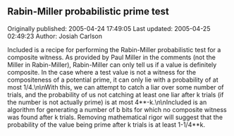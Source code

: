 ## Rabin-Miller probabilistic prime test

Originally published: 2005-04-24 17:49:05
Last updated: 2005-04-25 02:49:23
Author: Josiah Carlson

Included is a recipe for performing the Rabin-Miller probabilistic test for a composite witness.  As provided by Paul Miller in the comments (not the Miller in Rabin-Miller), Rabin-Miller can only tell us if a value is definitely composite.  In the case where a test value is not a witness for the compositeness of a potential prime, it can only lie with a probability of at most 1/4.\n\nWith this, we can attempt to catch a liar over some number of trials, and the probability of us not catching at least one liar after k trials (if the number is not actually prime) is at most 4**-k.\n\nIncluded is an algorithm for generating a number of b bits for which no composite witness was found after k trials.  Removing mathematical rigor will suggest that the probability of the value being prime after k trials is at least 1-1/4**k.